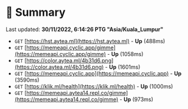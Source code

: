 # 📖 Summary
Last updated: **30/11/2022, 6:14:26 PTG "Asia/Kuala_Lumpur"**

- `GET` [https://hst.aytea.ml](https://hst.aytea.ml) - **Up** (488ms)
- `GET` [https://memeapi.cyclic.app/gimme](https://memeapi.cyclic.app/gimme) - **Up** (1058ms)
- `GET` [https://color.aytea.ml/4b31d6.png](https://color.aytea.ml/4b31d6.png) - **Up** (1601ms)
- `GET` [https://memeapi.cyclic.app](https://memeapi.cyclic.app) - **Up** (3590ms)
- `GET` [https://klik.ml/health](https://klik.ml/health) - **Up** (1000ms)
- `GET` [https://memeapi.aytea14.repl.co/gimme](https://memeapi.aytea14.repl.co/gimme) - **Up** (973ms)
